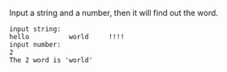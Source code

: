 Input a string and a number, then it will find out the word.
```shell
input string:
hello          world     !!!!
input number:
2
The 2 word is 'world'
```
